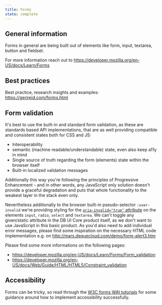 ```yaml
---
title: Forms
state: complete
---
```


## General information

Forms in general are being built out of elements like form, input, textarea, button and fieldset.

For more information reach out to <https://developer.mozilla.org/en-US/docs/Learn/Forms>

## Best practices

Best practice, research insights and examples: <https://gerireid.com/forms.html>

## Form validation

It's best to use the built-in and standard form validation, as these are standards based API implementations, that are as well providing compatible and consistent states both for CSS and JS:

- Interoperability
- semantic (machine readable/understandable) state, even also keep a11y in mind
- Single source of truth regarding the form (elements) state within the browser itself
- Built-in localized validation messages

Additionally this way you're following the principles of Progressive Enhancement - and in other words, any JavaScript only solution doesn't provide a graceful degradation and puts that whole functionality to the weakest layer in the stack even only.

Nevertheless additionally to the browser built-in pseudo-selector `:user-invalid` we're providing styling for the [`aria-invalid="true"` attribute](https://developer.mozilla.org/en-US/docs/Web/Accessibility/ARIA/ARIA_Techniques/Using_the_aria-invalid_attribute) on the elements `input`, `radio`, `select` and `textarea`.
We can't toggle any given/static attribute in the DB UI Core product itself, as we don't want to use JavaScript in this basic product. As you'd also need to add individual error messages, please find some inspiration on the necessary HTML code implementation e.g. on <http://mars.dequecloud.com/demo/form-alert3.htm>

Please find some more informations on the following pages:

- <https://developer.mozilla.org/en-US/docs/Learn/Forms/Form_validation>
- <https://developer.mozilla.org/en-US/docs/Web/Guide/HTML/HTML5/Constraint_validation>

## Accessibility

Forms can be tricky, so read through the [W3C forms WAI tutorials](https://www.w3.org/WAI/tutorials/forms/) for some guidance around how to implement accessibility successfully.

[inspirational sources for this page]: # "https://getbootstrap.com/docs/5.0/forms/overview/"
